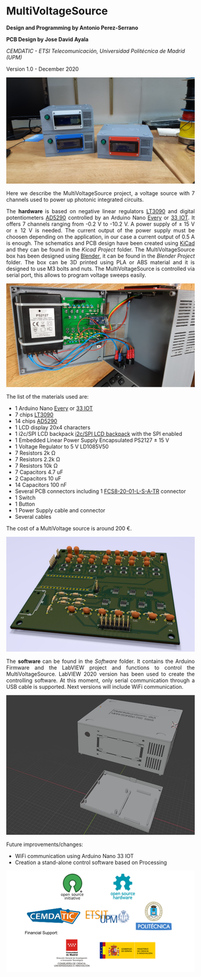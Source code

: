 # MultiVoltageSource

<b> Design and Programming by Antonio Perez-Serrano </b> 

<b> PCB Design by Jose David Ayala </b> 

<i> CEMDATIC - ETSI Telecomunicación, Universidad Politécnica de Madrid (UPM) </i>

Version 1.0 - December 2020


<p align="center">
<img src="images/Sources.jpg"
     title="MultiVoltageSources finished and ready to work.">
</p>

<p align="justify"> Here we describe the MultiVoltageSource project, a voltage source with 7 channels used to power up photonic integrated circuits. </p>

<p align="justify">
     The <b> hardware </b> is based on negative linear regulators <a href="https://www.analog.com/en/products/lt3090.html#product-overview" target="_blank">LT3090</a> and digital potentiometers <a href="https://www.analog.com/en/products/ad5290.html" target="_blank">AD5290</a> controlled by an Arduino Nano <a href="https://store.arduino.cc/arduino-nano-every" target="_blank">Every</a> or <a href="https://store.arduino.cc/arduino-nano-33-iot" target="_blank">33 IOT</a>. It offers 7 channels ranging from -0.2 V to -10.2 V. A power supply of &plusmn; 15 V or &plusmn; 12 V is needed. The current output of the power supply must be choosen depending on the application, in our case a current output of 0.5 A is enough. The schematics and PCB design have been created using <a href="https://kicad.org/" target="_blank">KiCad</a> and they can be found in the <i> Kicad Project </i> folder. The MultiVoltageSource box has been designed using <a href="https://www.blender.org/" target="_blank">Blender</a>, it can be found in the <i> Blender Project </i> folder. The box can be 3D printed using PLA or ABS material and it is designed to use M3 bolts and nuts. The MultiVoltageSource is controlled via serial port, this allows to program voltage sweeps easily.   
</p>

<p align="center">
<img src="images/Inside.jpg"/
     title="Inside a MultiVoltageSource.">
</p>

<p align="justify">
     The list of the materials used are:
     <ul>
          <li> 1 Arduino Nano <a href="https://store.arduino.cc/arduino-nano-every" target="_blank">Every</a> or <a href="https://store.arduino.cc/arduino-nano-33-iot" target="_blank">33 IOT</a> </li>
          <li> 7 chips <a href="https://www.analog.com/en/products/lt3090.html#product-overview" target="_blank">LT3090</a> </li>
          <li> 14 chips <a href="https://www.analog.com/en/products/ad5290.html" target="_blank">AD5290</a> </li>
          <li> 1 LCD display 20x4 characters </li>
          <li> 1 i2c/SPI LCD backpack <a href="https://learn.adafruit.com/i2c-spi-lcd-backpack" target="_blank">i2c/SPI LCD backpack</a> with the SPI enabled </li>
          <li> 1 Embedded Linear Power Supply Encapsulated PS2127 &plusmn; 15 V</li>
          <li> 1 Voltage Regulator to 5 V LD1085V50 </li>
          <li> 7 Resistors 2k &#8486; </li>
          <li> 7 Resistors 2.2k &#8486; </li>
          <li> 7 Resistors 10k &#8486; </li>
          <li> 7 Capacitors 4.7 uF </li>
          <li> 2 Capacitors 10 uF </li>
          <li> 14 Capacitors 100 nF </li>
          <li> Several PCB connectors including 1 <a href="https://www.samtec.com/products/fcs8-20-01-l-s-a-tr" target="_blank">FCS8-20-01-L-S-A-TR</a> connector </li>
          <li> 1 Switch </li>
          <li> 1 Button </li>
          <li> 1 Power Supply cable and connector </li>
          <li> Several cables </li>
     </ul>          
</p>

The cost of a MultiVoltage source is around 200 €.

<p align="center">
<img src="images/PCB_3D.jpg"/ title="KiCad rendering of the PCB.">
</p>


<p align="justify">
     The <b> software </b> can be found in the <i> Software </i> folder. It contains the Arduino Firmware and the LabVIEW project and functions to control the MultiVoltageSource. LabVIEW 2020 version has been used to create the controlling software. At this moment, only serial communication through a USB cable is supported. Next versions will include WiFi communication.   
</p>


<p align="center">
<img src="images/Box_Blender.JPG"/ title="Blender snapshot of the box.">
</p>

<p align="justify">
     Future improvements/changes:
          <ul>
               <li> WiFi communication using Arduino Nano 33 IOT </li>
               <li> Creation a stand-alone control software based on Processing </li>
          </ul>     
</p>

<p align="center">
<img src="images/logos.png"/ title="Logos">
</p>
